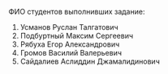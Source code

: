 ФИО студентов выполнивших задание:
1. Усманов Руслан Талгатович
2. Подбуртный Максим Сергеевич
3. Рябуха Егор Александрович
4. Громов Василий Валерьевич
5. Сайдалиев Аслиддин Джамалидинович